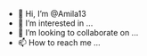 - 👋 Hi, I’m @Amila13
- 👀 I’m interested in ...
- 💞️ I’m looking to collaborate on ...
- 📫 How to reach me ...

<!---
Amila13/Amila13 is a ✨ special ✨ repository because its `README.md` (this file) appears on your GitHub profile.
You can click the Preview link to take a look at your changes.
--->
